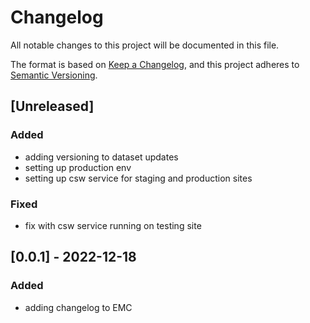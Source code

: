 # Changelog

All notable changes to this project will be documented in this file.

The format is based on [Keep a Changelog](https://keepachangelog.com/en/1.0.0/),
and this project adheres to [Semantic Versioning](https://semver.org/spec/v2.0.0.html).

## [Unreleased]

### Added

- adding versioning to dataset updates
- setting up production env
- setting up csw service for staging and production sites

### Fixed
- fix with csw service running on testing site


## [0.0.1] - 2022-12-18

### Added

- adding changelog to EMC

